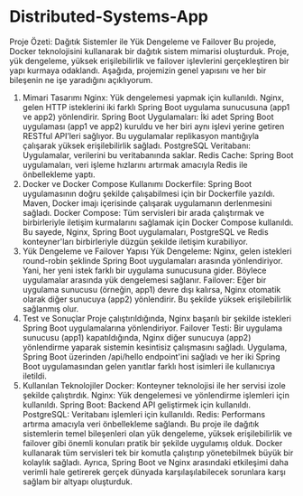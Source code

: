 # Distributed-Systems-App
Proje Özeti: Dağıtık Sistemler ile Yük Dengeleme ve Failover
Bu projede, Docker teknolojisini kullanarak bir dağıtık sistem mimarisi oluşturduk. Proje, yük dengeleme, yüksek erişilebilirlik ve failover işlevlerini gerçekleştiren bir yapı kurmaya odaklandı. Aşağıda, projemizin genel yapısını ve her bir bileşenin ne işe yaradığını açıklıyorum.

1. Mimari Tasarımı
Nginx: Yük dengelemesi yapmak için kullanıldı. Nginx, gelen HTTP isteklerini iki farklı Spring Boot uygulama sunucusuna (app1 ve app2) yönlendirir.
Spring Boot Uygulamaları: İki adet Spring Boot uygulaması (app1 ve app2) kuruldu ve her biri aynı işlevi yerine getiren RESTful API’leri sağlıyor. Bu uygulamalar replikasyon mantığıyla çalışarak yüksek erişilebilirlik sağladı.
PostgreSQL Veritabanı: Uygulamalar, verilerini bu veritabanında saklar.
Redis Cache: Spring Boot uygulamaları, veri işleme hızlarını artırmak amacıyla Redis ile önbellekleme yaptı.
2. Docker ve Docker Compose Kullanımı
Dockerfile: Spring Boot uygulamasının doğru şekilde çalışabilmesi için bir Dockerfile yazıldı. Maven, Docker imajı içerisinde çalışarak uygulamanın derlenmesini sağladı.
Docker Compose: Tüm servisleri bir arada çalıştırmak ve birbirleriyle iletişim kurmalarını sağlamak için Docker Compose kullanıldı. Bu sayede, Nginx, Spring Boot uygulamaları, PostgreSQL ve Redis konteyner'ları birbirleriyle düzgün şekilde iletişim kurabiliyor.
3. Yük Dengeleme ve Failover Yapısı
Yük Dengeleme: Nginx, gelen istekleri round-robin şeklinde Spring Boot uygulamaları arasında yönlendiriyor. Yani, her yeni istek farklı bir uygulama sunucusuna gider. Böylece uygulamalar arasında yük dengelemesi sağlanır.
Failover: Eğer bir uygulama sunucusu (örneğin, app1) devre dışı kalırsa, Nginx otomatik olarak diğer sunucuya (app2) yönlendirir. Bu şekilde yüksek erişilebilirlik sağlanmış olur.
4. Test ve Sonuçlar
Proje çalıştırıldığında, Nginx başarılı bir şekilde istekleri Spring Boot uygulamalarına yönlendiriyor.
Failover Testi: Bir uygulama sunucusu (app1) kapatıldığında, Nginx diğer sunucuya (app2) yönlendirme yaparak sistemin kesintisiz çalışmasını sağladı.
Uygulama, Spring Boot üzerinden /api/hello endpoint'ini sağladı ve her iki Spring Boot uygulamasından gelen yanıtlar farklı host isimleri ile kullanıcıya iletildi.
5. Kullanılan Teknolojiler
Docker: Konteyner teknolojisi ile her servisi izole şekilde çalıştırdık.
Nginx: Yük dengelemesi ve yönlendirme işlemleri için kullanıldı.
Spring Boot: Backend API geliştirmek için kullanıldı.
PostgreSQL: Veritabanı işlemleri için kullanıldı.
Redis: Performans artırma amacıyla veri önbellekleme sağlandı.
Bu proje ile dağıtık sistemlerin temel bileşenleri olan yük dengeleme, yüksek erişilebilirlik ve failover gibi önemli konuları pratik bir şekilde uygulamış olduk. Docker kullanarak tüm servisleri tek bir komutla çalıştırıp yönetebilmek büyük bir kolaylık sağladı. Ayrıca, Spring Boot ve Nginx arasındaki etkileşimi daha verimli hale getirerek gerçek dünyada karşılaşılabilecek sorunlara karşı sağlam bir altyapı oluşturduk.
